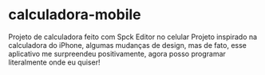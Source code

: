 # calculadora-mobile
Projeto de calculadora feito com Spck Editor no celular
Projeto inspirado na calculadora do iPhone, algumas mudanças de design, mas de fato, esse aplicativo me surpreendeu positivamente, agora posso programar literalmente onde eu quiser!
